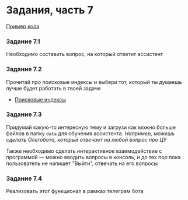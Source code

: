 # Задания, часть 7

[Пример кода](assistant.py)

### Задание 7.1

Необходимо составить вопрос, на который ответит ассистент

### Задание 7.2

Прочитай про поисковые индексы и выбери тот, который ты думаешь лучше будет работать в твоей задаче

- [Поисковые индексы](https://yandex.cloud/ru/docs/foundation-models/concepts/assistant/search-index)

### Задание 7.3

Придумай какую-то интересную тему и загрузи как можно больше файлов в папку `data` для обучения ассистента. *Например, можешь сделать Олегобота, который отвечает на любой вопрос про ЦУ*

Также необходимо сделать интерактивное взаимодействие с программой — можно вводить вопросы в консоль, и до тех пор пока пользователь не напишет "Выйти", отвечать на его вопросы

### Задание 7.4

Реализовать этот функционал в рамках телеграм бота